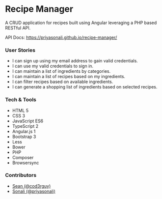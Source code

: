 # Recipe Manager

A CRUD application for recipes built using Angular leveraging a PHP based RESTful API.

API Docs: https://priyasonali.github.io/recipe-manager/

### User Stories

- I can sign up using my email address to gain valid credentials.
- I can use my valid credentials to sign in.
- I can maintain a list of ingredients by categories.
- I can maintain a list of recipes based on my ingredients.
- I can filter recipes based on available ingredients.
- I can generate a shopping list of ingredients based on selected recipes.

### Tech & Tools

- HTML 5
- CSS 3
- JavaScript ES6
- TypeScript 2
- Angular.js 1
- Bootstrap 3
- Less
- Bower
- PHP
- Composer
- Browsersync

### Contributors

- [Sean (@cod3rguy)](https://github.com/cod3rguy)
- [Sonali (@priyasonali)](https://github.com/priyasonali)
